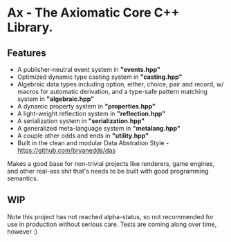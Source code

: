 Ax - The Axiomatic Core C++ Library.
===

Features
---

- A publisher-neutral event system in **"events.hpp"**
- Optimized dynamic type casting system in **"casting.hpp"**
- Algebraic data types including option, either, choice, pair and record, w/ macros for automatic derivation, 
and a type-safe pattern matching system in **"algebraic.hpp"**
- A dynamic property system in **"properties.hpp"**
- A light-weight reflection system in **"reflection.hpp"**
- A serialization system in **"serialization.hpp"**
- A generalized meta-language system in **"metalang.hpp"**
- A couple other odds and ends in **"utility.hpp"**
- Built in the clean and modular Data Abstration Style - https://github.com/bryanedds/das

Makes a good base for non-trivial projects like renderers, game engines, and other real-ass shit that's needs to be built with good programming semantics.

WIP
---
Note this project has not reached alpha-status, so not recommended for use in production without serious care. Tests are coming along over time, however :)
